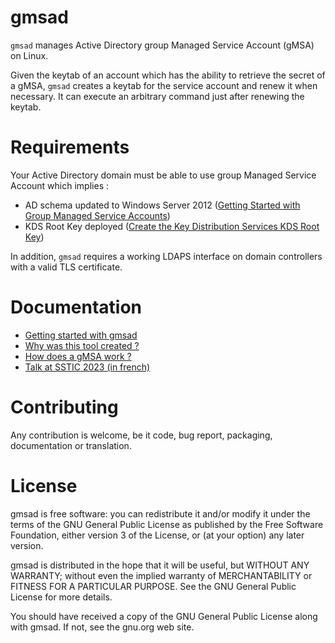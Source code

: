 # gmsad

`gmsad` manages Active Directory group Managed Service Account (gMSA) on Linux.

Given the keytab of an account which has the ability to retrieve the secret of a gMSA, `gmsad` creates a keytab for the service account and renew it when necessary. It can execute an arbitrary command just after renewing the keytab.

# Requirements

Your Active Directory domain must be able to use group Managed Service Account which implies :
* AD schema updated to Windows Server 2012 ([Getting Started with Group Managed Service Accounts](https://learn.microsoft.com/en-us/windows-server/security/group-managed-service-accounts/getting-started-with-group-managed-service-accounts))
* KDS Root Key deployed ([Create the Key Distribution Services KDS Root Key](https://learn.microsoft.com/en-us/windows-server/security/group-managed-service-accounts/create-the-key-distribution-services-kds-root-key))

In addition, `gmsad` requires a working LDAPS interface on domain controllers with a valid TLS certificate.

# Documentation

- [Getting started with gmsad](doc/getting_started.md)
- [Why was this tool created ?](doc/genesis.md)
- [How does a gMSA work ?](doc/gmsa.md)
- [Talk at SSTIC 2023 (in french)](https://www.sstic.org/2023/presentation/gmsad/)

# Contributing

Any contribution is welcome, be it code, bug report, packaging, documentation or translation.

# License

gmsad is free software: you can redistribute it and/or modify it under the terms of the GNU General Public License as published by the Free Software Foundation, either version 3 of the License, or (at your option) any later version.

gmsad is distributed in the hope that it will be useful, but WITHOUT ANY WARRANTY; without even the implied warranty of MERCHANTABILITY or FITNESS FOR A PARTICULAR PURPOSE. See the GNU General Public License for more details.

You should have received a copy of the GNU General Public License along with gmsad. If not, see the gnu.org web site.
